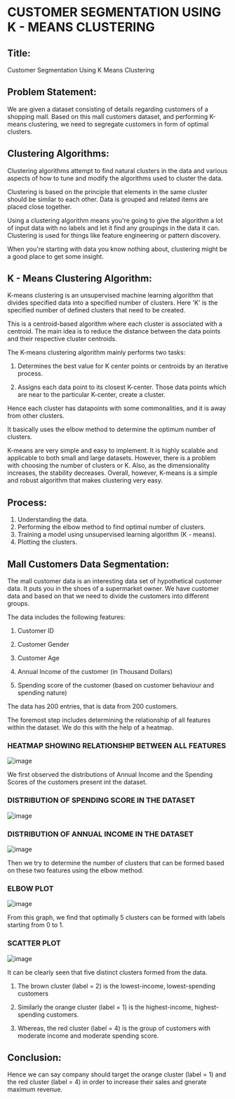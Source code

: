 # CUSTOMER SEGMENTATION USING K -  MEANS CLUSTERING

## **Title:**
Customer Segmentation Using K Means Clustering


## **Problem Statement:**
We are given a dataset consisting of details regarding customers of a shopping mall. Based on this mall customers dataset, and performing K-means clustering, we need to segregate customers in form of optimal clusters.

	
##	**Clustering Algorithms:**

Clustering algorithms attempt to find natural clusters in the data and various aspects of how to tune and modify the algorithms used to cluster the data. 

Clustering is based on the principle that elements in the same cluster should be similar to each other. 
Data is grouped and related items are placed close together.

Using a clustering algorithm means you're going to give the algorithm a lot of input data with no labels and let it find any groupings in the data it can.
Clustering is used for things like feature engineering or pattern discovery.

When you're starting with data you know nothing about, clustering might be a good place to get some insight.


## **K - Means Clustering Algorithm:**

K-means clustering is an unsupervised machine learning algorithm that divides specified data into a specified number of clusters. Here 'K' is the specified number of defined clusters that need to be created.

This is a centroid-based algorithm where each cluster is associated with a centroid. The main idea is to reduce the distance between the data points and their respective cluster centroids.

The K-means clustering algorithm mainly performs two tasks:

1. Determines the best value for K center points or centroids by an iterative process.

2. Assigns each data point to its closest K-center. Those data points which are near to the particular K-center, create a cluster.

Hence each cluster has datapoints with some commonalities, and it is away from other clusters. 

It basically uses the elbow method to determine the optimum number of clusters.

K-means are very simple and easy to implement. It is highly scalable and applicable to both small and large datasets. However, there is a problem with choosing the number of clusters or K. Also, as the dimensionality increases, the stability decreases. Overall, however, K-means is a simple and robust algorithm that makes clustering very easy.


## **Process:**

1. Understanding the data.
2. Performing the elbow method to find optimal number of clusters.
3. Training a model using unsupervised learning algorithm (K - means).
4. Plotting the clusters.


## **Mall Customers Data Segmentation:**

The mall customer data is an interesting data set of hypothetical customer data. It puts you in the shoes of a supermarket owner. We have customer data and based on that we need to divide the customers into different groups.

The data includes the following features:

1. Customer ID

2. Customer Gender

3. Customer Age

4. Annual Income of the customer (in Thousand Dollars)

5. Spending score of the customer (based on customer behaviour and spending nature)

The data has 200 entries, that is data from 200 customers.

The foremost step includes determining the relationship of all features within the dataset. We do this with the help of a heatmap.

### HEATMAP SHOWING RELATIONSHIP BETWEEN ALL FEATURES

![image](https://user-images.githubusercontent.com/73705676/205503314-0a23e6cb-51c9-438a-bbe9-f979b94208d8.png)



We first observed the distributions of Annual Income and the Spending Scores of the customers present int the dataset.

### DISTRIBUTION OF SPENDING SCORE IN THE DATASET
![image](https://user-images.githubusercontent.com/73705676/205504547-e79de05d-7039-4ebc-bfad-10ed3409d4af.png)

### DISTRIBUTION OF ANNUAL INCOME IN THE DATASET
![image](https://user-images.githubusercontent.com/73705676/205504473-f8a85890-6c53-4b2a-a751-e267f5372528.png)


Then we try to determine the number of clusters that can be formed based on these two features using the elbow method.

### ELBOW PLOT
![image](https://user-images.githubusercontent.com/73705676/205504596-60195681-ce3c-4abd-a8f2-db8adfe955c6.png)


From this graph, we find that optimally 5 clusters can be formed with labels starting from 0 to 1.

### SCATTER PLOT
![image](https://user-images.githubusercontent.com/73705676/205504812-9381b0dd-9f39-4035-8283-3281e6dbdc5c.png)



It can be clearly seen that five distinct clusters formed from the data. 

1. The brown cluster (label = 2) is the lowest-income, lowest-spending customers

2. Similarly the orange cluster (label = 1) is the highest-income, highest-spending customers.

3. Whereas, the red cluster (label = 4) is the group of customers with moderate income and moderate spending score.


## **Conclusion:**

Hence we can say company should target the orange cluster (label = 1) and the red cluster (label = 4) in order to increase their sales and gnerate maximum revenue. 
